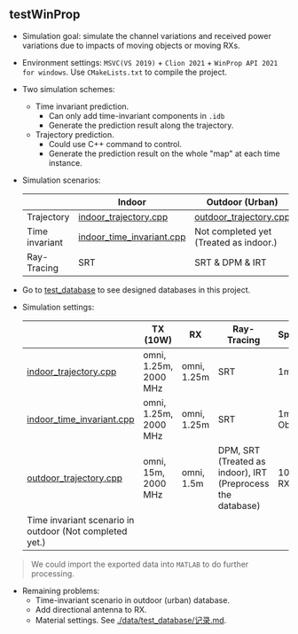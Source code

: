 ## testWinProp
+ Simulation goal: simulate the channel variations and received power variations due to impacts of moving objects or moving RXs.

+ Environment settings: `MSVC(VS 2019)` + `Clion 2021` + `WinProp API 2021 for windows`. Use `CMakeLists.txt` to compile the project.

+ Two simulation schemes:
    + Time invariant prediction. 
      + Can only add time-invariant components in `.idb`
      + Generate the prediction result along the trajectory.  
    + Trajectory prediction. 
      + Could use C++ command to control.
      + Generate the prediction result on the whole "map" at each time instance.
+ Simulation scenarios:
  
  |                | Indoor                                                   | Outdoor (Urban)                                              |
  | -------------- | -------------------------------------------------------- | ---------------------------------------------------- |
  | Trajectory     | [indoor_trajectory.cpp](./indoor_trajectory.cpp)         | [outdoor_trajectory.cpp](outdoor_trajectory.cpp) |
  | Time invariant | [indoor_time_invariant.cpp](./indoor_time_invariant.cpp) | Not completed yet (Treated as indoor.)                |
  | Ray-Tracing    | SRT                                                      | SRT & DPM & IRT                                      |
  
+ Go to [test_database](./data/test_database) to see designed databases in this project.

+ Simulation settings:

    |                                                          | TX (10W)          | RX          | Ray-Tracing | Specifications     | Prediction Height |
    | -------------------------------------------------------- | ----------- | ----------- | ----------- | ------------------ | ---------------- |
    | [indoor_trajectory.cpp](./indoor_trajectory.cpp)         | omni, 1.25m, 2000 MHz | omni, 1.25m | SRT         | 1m/s RX            | 1.25m            |
    | [indoor_time_invariant.cpp](./indoor_time_invariant.cpp) | omni, 1.25m, 2000 MHz | omni, 1.25m | SRT         | 1m/s Moving Object | 1.25m            |
    | [outdoor_trajectory.cpp](outdoor_trajectory.cpp)     | omni, 15m, 2000 MHz | omni, 1.5m| DPM, SRT (Treated as indoor), IRT (Preprocess the database) | 10m/s moving RX | 1.5m |
    | Time invariant scenario in outdoor (Not completed yet.)                                                       |             |             |             |                    |                  |
>  We could import the exported data into `MATLAB` to do further processing.
 + Remaining problems:
    + Time-invariant scenario in outdoor (urban) database.
    + Add directional antenna to RX.
    + Material settings. See [./data/test_database/记录.md](./data/test_database/记录.md).
